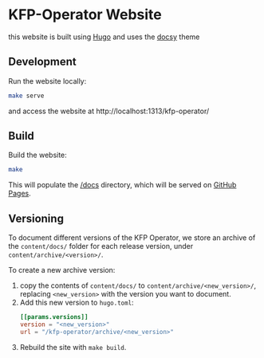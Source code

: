 # KFP-Operator Website

this website is built using [Hugo](https://gohugo.io/) and uses the [docsy](https://www.docsy.dev/) theme

## Development

Run the website locally:

```bash
make serve
```

and access the website at http://localhost:1313/kfp-operator/

## Build

Build the website:

```bash
make
```

This will populate the [/docs](/docs) directory, which will be served on [GitHub Pages](https://sky-uk.github.io/kfp-operator).

## Versioning
To document different versions of the KFP Operator, we store an archive of the `content/docs/` folder for each release version, under `content/archive/<version>/`.

To create a new archive version:
1. copy the contents of `content/docs/` to `content/archive/<new_version>/`, replacing `<new_version>` with the version you want to document.
2. Add this new version to `hugo.toml`:
    ```toml
    [[params.versions]]
    version = "<new_version>"
    url = "/kfp-operator/archive/<new_version>"
    ```
3. Rebuild the site with `make build`.
